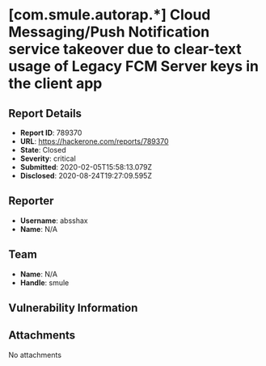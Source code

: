 # [com.smule.autorap.*] Cloud Messaging/Push Notification service takeover due to clear-text usage of Legacy FCM Server keys in the client app 

## Report Details
- **Report ID**: 789370
- **URL**: https://hackerone.com/reports/789370
- **State**: Closed
- **Severity**: critical
- **Submitted**: 2020-02-05T15:58:13.079Z
- **Disclosed**: 2020-08-24T19:27:09.595Z

## Reporter
- **Username**: absshax
- **Name**: N/A

## Team
- **Name**: N/A
- **Handle**: smule

## Vulnerability Information


## Attachments
No attachments
